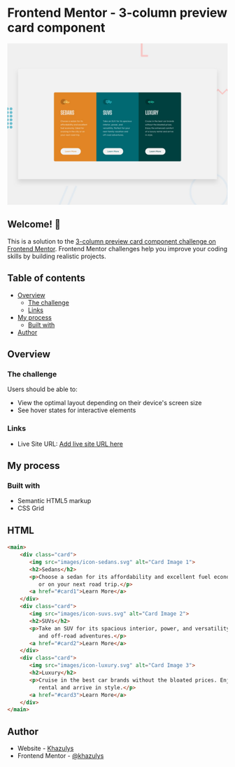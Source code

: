 # Frontend Mentor - 3-column preview card component

![Design preview for the 3-column preview card component coding challenge](./design/desktop-preview.jpg)

## Welcome! 👋

This is a solution to the [3-column preview card component challenge on Frontend Mentor](https://www.frontendmentor.io/challenges/3column-preview-card-component-pH92eAR2-). Frontend Mentor challenges help you improve your coding skills by building realistic projects. 

## Table of contents

- [Overview](#overview)
  - [The challenge](#the-challenge)
  - [Links](#links)
- [My process](#my-process)
  - [Built with](#built-with)
- [Author](#author)

## Overview

### The challenge

Users should be able to:

- View the optimal layout depending on their device's screen size
- See hover states for interactive elements


### Links

- Live Site URL: [Add live site URL here](https://your-live-site-url.com)

## My process

### Built with

- Semantic HTML5 markup
- CSS Grid


## HTML
```html
<main>
    <div class="card">
       <img src="images/icon-sedans.svg" alt="Card Image 1">
       <h2>Sedans</h2>
       <p>Choose a sedan for its affordability and excellent fuel economy. Ideal for cruising in the city 
          or on your next road trip.</p>
       <a href="#card1">Learn More</a>
    </div>
    <div class="card">
       <img src="images/icon-suvs.svg" alt="Card Image 2">
       <h2>SUVs</h2>
       <p>Take an SUV for its spacious interior, power, and versatility. Perfect for your next family vacation 
          and off-road adventures.</p>
       <a href="#card2">Learn More</a>
    </div>
    <div class="card">
       <img src="images/icon-luxury.svg" alt="Card Image 3">
       <h2>Luxury</h2>
       <p>Cruise in the best car brands without the bloated prices. Enjoy the enhanced comfort of a luxury 
          rental and arrive in style.</p>
       <a href="#card3">Learn More</a>
    </div>
</main>
```

## Author

- Website - [Khazulys](https://www.khazulys.netlify.app)
- Frontend Mentor - [@khazulys](https://www.frontendmentor.io/profile/khazulys)
